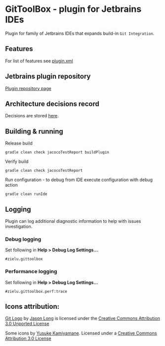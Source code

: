GitToolBox - plugin for Jetbrains IDEs
======================================
Plugin for family of Jetbrains IDEs that expands build-in `Git Integration`.

## Features
For list of features see [plugin.xml](./GitToolBox/src/main/resources/META-INF/plugin.xml)

## Jetbrains plugin repository
[Plugin repository page](https://plugins.jetbrains.com/plugin/7499)

## Architecture decisions record
Decisions are stored [here](./GitToolBox/doc/arch).

## Building & running
Release build
```
gradle clean check jacocoTestReport buildPlugin
```
Verify build
```
gradle clean check jacocoTestReport
```
Run configuration - to debug from IDE execute configuration with debug action
```
gradle clean runIde
```

## Logging
Plugin can log additional diagnostic information to help with issues investigation.

### Debug logging
Set following in **Help > Debug Log Settings...**
```
#zielu.gittoolbox
```

### Performance logging
Set following in **Help > Debug Log Settings...**
```
#zielu.gittoolbox.perf:trace
```

## Icons attribution:

[Git Logo](https://git-scm.com/downloads/logos) by [Jason Long](https://twitter.com/jasonlong) is licensed under the [Creative Commons Attribution 3.0 Unported License](https://creativecommons.org/licenses/by/3.0/)

Some icons by [Yusuke Kamiyamane](http://p.yusukekamiyamane.com). Licensed under a [Creative Commons Attribution 3.0 License](http://creativecommons.org/licenses/by/3.0/)
